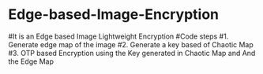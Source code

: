 # Edge-based-Image-Encryption
#It is an Edge based Image Lightweight Encryption
#Code steps
#1. Generate edge map of the image
#2. Generate a key based of Chaotic Map
#3. OTP based Encryption using the Key generated in Chaotic Map and And the Edge Map
